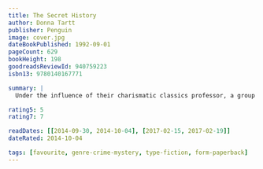 ```yaml
---
title: The Secret History
author: Donna Tartt
publisher: Penguin
image: cover.jpg
dateBookPublished: 1992-09-01
pageCount: 629
bookHeight: 198
goodreadsReviewId: 940759223
isbn13: 9780140167771

summary: |
  Under the influence of their charismatic classics professor, a group of clever, eccentric misfits at an elite New England college discover a way of thinking and living that is a world away from the humdrum existence of their contemporaries. But when they go beyond the boundaries of normal morality their lives are changed profoundly and for ever.

rating5: 5
rating7: 7

readDates: [[2014-09-30, 2014-10-04], [2017-02-15, 2017-02-19]]
dateRated: 2014-10-04

tags: [favourite, genre-crime-mystery, type-fiction, form-paperback]
---
```

